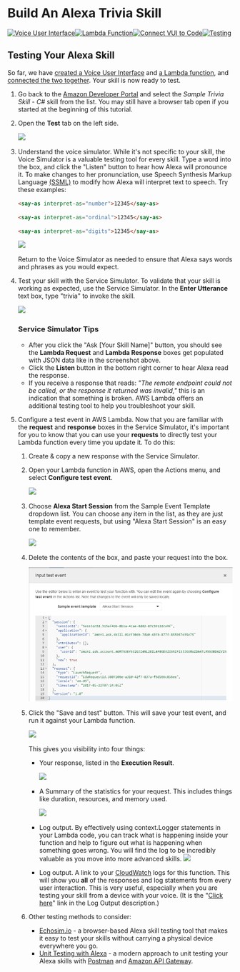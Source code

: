 # Build An Alexa Trivia Skill
[![Voice User Interface](https://m.media-amazon.com/images/G/01/mobile-apps/dex/alexa/alexa-skills-kit/tutorials/navigation/1-locked._TTH_.png)](1-voice-user-interface.md)[![Lambda Function](https://m.media-amazon.com/images/G/01/mobile-apps/dex/alexa/alexa-skills-kit/tutorials/navigation/2-locked._TTH_.png)](2-lambda-function.md)[![Connect VUI to Code](https://m.media-amazon.com/images/G/01/mobile-apps/dex/alexa/alexa-skills-kit/tutorials/navigation/3-locked._TTH_.png)](3-connect-vui-to-code.md)[![Testing](https://m.media-amazon.com/images/G/01/mobile-apps/dex/alexa/alexa-skills-kit/tutorials/navigation/4-on._TTH_.png)](4-testing.md)

## Testing Your Alexa Skill

So far, we have [created a Voice User Interface](1-voice-user-interface.md) and [a Lambda function](2-lambda-function.md), and [connected the two together](3-connect-vui-to-lambda.md).  Your skill is now ready to test.

1. Go back to the [Amazon Developer Portal](https://developer.amazon.com/edw/home.html#/skills/list) and select the _Sample Trivia Skill - C#_ skill from the list. You may still have a browser tab open if you started at the beginning of this tutorial.

2. Open the **Test** tab on the left side.

    <img src="https://m.media-amazon.com/images/G/01/mobile-apps/dex/alexa/alexa-skills-kit/tutorials/general/4-2-test-tab._TTH_.png" />

3. Understand the voice simulator. While it's not specific to your skill, the Voice Simulator is a valuable testing tool for every skill. Type a word into the box, and click the "Listen" button to hear how Alexa will
pronounce it. To make changes to her pronunciation, use Speech Synthesis Markup Language [(SSML)](https://developer.amazon.com/public/solutions/alexa/alexa-skills-kit/docs/speech-synthesis-markup-language-ssml-reference) to modify how Alexa will interpret text to speech. Try these examples:

    ```html
    <say-as interpret-as="number">12345</say-as>
    ```

    ```html
    <say-as interpret-as="ordinal">12345</say-as>
    ```

    ```html
    <say-as interpret-as="digits">12345</say-as>
    ```

    <img src="https://m.media-amazon.com/images/G/01/mobile-apps/dex/alexa/alexa-skills-kit/tutorials/general/4-3-voice-simulator._TTH_.png" />

    Return to the Voice Simulator as needed to ensure that Alexa says words and phrases as you would expect.

4. Test your skill with the Service Simulator. To validate that your skill is working as expected, use the Service Simulator. In the **Enter Utterance** text box, type "trivia" to invoke the skill.

    <img src="https://m.media-amazon.com/images/G/01/mobile-apps/dex/alexa/alexa-skills-kit/tutorials/fact/4-4-service-simulator._TTH_.png" />  

    ### Service Simulator Tips
    * After you click the "Ask [Your Skill Name]" button, you should see the **Lambda Request** and **Lambda Response** boxes get populated with JSON data like in the screenshot above.
    * Click the **Listen** button in the bottom right corner to hear Alexa read the response.    
    * If you receive a response that reads: *"The remote endpoint could not be called, or the response it returned was invalid,"* this is an indication that something is broken.  AWS Lambda offers an additional testing tool to help you troubleshoot your skill.

5.  Configure a test event in AWS Lambda. Now that you are familiar with the **request** and **response** boxes in the Service Simulator, it's important for you to know that you can use your **requests** to directly test your Lambda function every time you update it.  To do this:

    1.  Create & copy a new response with the Service Simulator.
    2.  Open your Lambda function in AWS, open the Actions menu, and select **Configure test event**.

        <img src="https://m.media-amazon.com/images/G/01/mobile-apps/dex/alexa/alexa-skills-kit/tutorials/general/4-5-2-configure-test-event._TTH_.png" />

    3. Choose **Alexa Start Session** from the Sample Event Template dropdown list. You can choose any item in the list, as they are just template event requests, but using "Alexa Start Session" is an easy one to remember.

        <img src="https://m.media-amazon.com/images/G/01/mobile-apps/dex/alexa/alexa-skills-kit/tutorials/general/4-5-3-alexa-start-session._TTH_.png" />

    4.  Delete the contents of the box, and paste your request into the box.

        ![](4-testing-fig2.png)

    5. Click the "Save and test" button. This will save your test event, and run it against your Lambda function.

        <img src="https://m.media-amazon.com/images/G/01/mobile-apps/dex/alexa/alexa-skills-kit/tutorials/general/4-5-5-save-and-test._TTH_.png" />

        This gives you visibility into four things:

        * Your response, listed in the **Execution Result**.

           <img src="https://m.media-amazon.com/images/G/01/mobile-apps/dex/alexa/alexa-skills-kit/tutorials/fact/4-5-5-1-execution-result._TTH_.png" />

        * A Summary of the statistics for your request. This includes things like duration, resources, and memory used.

           <img src="https://m.media-amazon.com/images/G/01/mobile-apps/dex/alexa/alexa-skills-kit/tutorials/general/4-5-5-2-summary._TTH_.png" />

        * Log output.  By effectively using context.Logger statements in your Lambda code, you can track what is happening inside your function and help to figure out what is happening when something goes wrong.  You will find the log to be incredibly valuable as you move into more advanced skills.
          <img src="https://m.media-amazon.com/images/G/01/mobile-apps/dex/alexa/alexa-skills-kit/tutorials/general/4-5-5-3-log-output._TTH_.png"/>

        * Log output.
         A link to your [CloudWatch](https://console.aws.amazon.com/cloudwatch/home?region=us-east-1) logs for this function. This will show you **all** of the responses and log statements from every user interaction.  This is very useful, especially when you are testing your skill from a device with your voice.
         (It is the "[Click here](https://console.aws.amazon.com/cloudwatch/home?region=us-east-1#logs:)" link in the Log Output description.)

    6. Other testing methods to consider:

        * [Echosim.io](https://echosim.io) - a browser-based Alexa skill testing tool that makes it easy to test your skills without carrying a physical device everywhere you go.
        * [Unit Testing with Alexa](https://github.com/alexa/alexa-cookbook/blob/master/testing/postman/README.md) - a modern approach to unit testing your Alexa skills with [Postman](http://getpostman.com) and [Amazon API Gateway](http://aws.amazon.com/apigateway).

<br/><br/>
